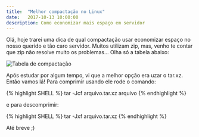 ```yaml
---
title:  "Melhor compactação no Linux"
date:   2017-10-13 10:00:00
description: Como economizar mais espaço em servidor
---
```


Olá, hoje trarei uma dica de qual compactação usar economizar espaço no nosso querido e tão caro servidor. Muitos utilizam zip, mas, venho te contar que zip não resolve muito os problemas... Olha só a tabela abaixo:


![Tabela de compactação](http://leomarinho.com.br/assets/images/posts/2017/10/2017-10-13-compactacao-otimizada/tabela.png)


Após estudar por algum tempo, vi que a melhor opção era uzar o tar.xz. Então vamos lá! Para comprimir usando ele rode o comando:


{% highlight SHELL %}
tar -Jcf arquivo.tar.xz arquivo
{% endhighlight %}


e para descomprimir:

{% highlight SHELL %}
tar -Jxf arquivo.tar.xz
{% endhighlight %}


Até breve ;)